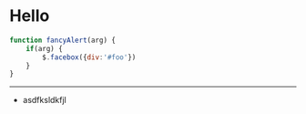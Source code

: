 # Hello

```javascript
function fancyAlert(arg) {
	if(arg) {
		$.facebox({div:'#foo'})
	}
}
```
---

* asdfksldkfjl